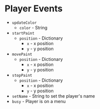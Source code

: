 Player Events
====================

* `updateColor`
  * `color` - String
* `startPaint`
  * `position` - Dictionary
    * `x` - x position
    * `y` - y position
* `movePaint`
  * `position` - Dictionary
    * `x` - x position
    * `y` - y position
* `stopPaint`
  * `position` - Dictionary
    * `x` - x position
    * `y` - y position
* `setName` - String to set the player's name
* `busy` - Player is on a menu